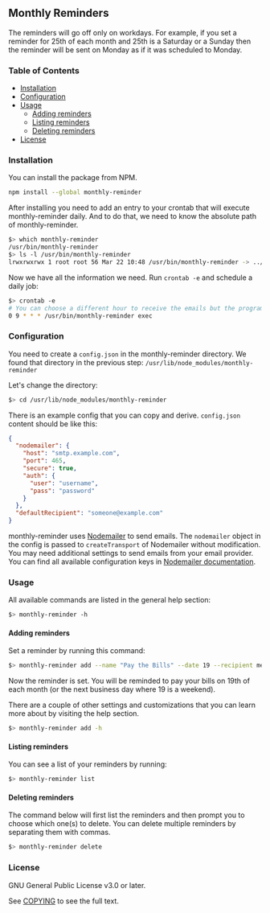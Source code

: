## Monthly Reminders

The reminders will go off only on workdays. For example, if you set a reminder for 25th of each month
and 25th is a Saturday or a Sunday then the reminder will be sent on Monday as if it was scheduled to
Monday.

### Table of Contents

* [Installation](#Installation)
* [Configuration](#Configuration)
* [Usage](#Usage)
  * [Adding reminders](#adding-reminders)
  * [Listing reminders](#listing-reminders)
  * [Deleting reminders](#deleting-reminders)
* [License](#License)

### Installation

You can install the package from NPM.

```bash
npm install --global monthly-reminder
```

After installing you need to add an entry to your crontab that will execute monthly-reminder daily.
And to do that, we need to know the absolute path of monthly-reminder.

```bash
$> which monthly-reminder
/usr/bin/monthly-reminder
$> ls -l /usr/bin/monthly-reminder
lrwxrwxrwx 1 root root 56 Mar 22 10:48 /usr/bin/monthly-reminder -> ../lib/node_modules/monthly-reminder/monthly-reminder.js
```

Now we have all the information we need. Run `crontab -e` and schedule a daily job:

```bash
$> crontab -e
# You can choose a different hour to receive the emails but the program must run daily.
0 9 * * * /usr/bin/monthly-reminder exec
```

### Configuration

You need to create a `config.json` in the monthly-reminder directory. We found that directory in the previous step:
`/usr/lib/node_modules/monthly-reminder`

Let's change the directory:

```bash
$> cd /usr/lib/node_modules/monthly-reminder
```

There is an example config that you can copy and derive. `config.json` content should be like this:

```json
{
  "nodemailer": {
    "host": "smtp.example.com",
    "port": 465,
    "secure": true,
    "auth": {
      "user": "username",
      "pass": "password"
    }
  },
  "defaultRecipient": "someone@example.com"
}
```

monthly-reminder uses [Nodemailer](https://github.com/nodemailer/nodemailer) to send emails. The `nodemailer`
object in the config is passed to `createTransport` of Nodemailer without modification. You may need additional
settings to send emails from your email provider. You can find all available configuration keys in [Nodemailer
documentation](https://nodemailer.com/smtp/).

### Usage

All available commands are listed in the general help section:

```bash
$> monthly-reminder -h
```

#### Adding reminders

Set a reminder by running this command:

```bash
$> monthly-reminder add --name "Pay the Bills" --date 19 --recipient me@email.com
```

Now the reminder is set. You will be reminded to pay your bills on 19th of each month (or the next business day where
19 is a weekend).

There are a couple of other settings and customizations that you can learn more about by visiting the help section.

```bash
$> monthly-reminder add -h
```

#### Listing reminders

You can see a list of your reminders by running:

```bash
$> monthly-reminder list
```

#### Deleting reminders

The command below will first list the reminders and then prompt you to choose which one(s) to
delete. You can delete multiple reminders by separating them with commas.

```bash
$> monthly-reminder delete
```

### License

GNU General Public License v3.0 or later.

See [COPYING](COPYING) to see the full text.
